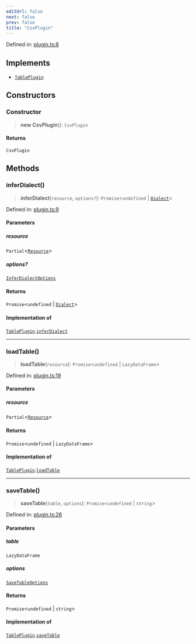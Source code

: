 ```yaml
---
editUrl: false
next: false
prev: false
title: "CsvPlugin"
---
```


Defined in: [plugin.ts:8](https://github.com/datisthq/dpkit/blob/7a3ebb9422265a09d2e84e0952d10e0101139f80/csv/plugin.ts#L8)

## Implements

- [`TablePlugin`](/reference/dpkit/tableplugin/)

## Constructors

### Constructor

> **new CsvPlugin**(): `CsvPlugin`

#### Returns

`CsvPlugin`

## Methods

### inferDialect()

> **inferDialect**(`resource`, `options?`): `Promise`\<`undefined` \| [`Dialect`](/reference/dpkit/dialect/)\>

Defined in: [plugin.ts:9](https://github.com/datisthq/dpkit/blob/7a3ebb9422265a09d2e84e0952d10e0101139f80/csv/plugin.ts#L9)

#### Parameters

##### resource

`Partial`\<[`Resource`](/reference/dpkit/resource/)\>

##### options?

[`InferDialectOptions`](/reference/dpkit/inferdialectoptions/)

#### Returns

`Promise`\<`undefined` \| [`Dialect`](/reference/dpkit/dialect/)\>

#### Implementation of

[`TablePlugin`](/reference/dpkit/tableplugin/).[`inferDialect`](/reference/dpkit/tableplugin/#inferdialect)

***

### loadTable()

> **loadTable**(`resource`): `Promise`\<`undefined` \| `LazyDataFrame`\>

Defined in: [plugin.ts:19](https://github.com/datisthq/dpkit/blob/7a3ebb9422265a09d2e84e0952d10e0101139f80/csv/plugin.ts#L19)

#### Parameters

##### resource

`Partial`\<[`Resource`](/reference/dpkit/resource/)\>

#### Returns

`Promise`\<`undefined` \| `LazyDataFrame`\>

#### Implementation of

[`TablePlugin`](/reference/dpkit/tableplugin/).[`loadTable`](/reference/dpkit/tableplugin/#loadtable)

***

### saveTable()

> **saveTable**(`table`, `options`): `Promise`\<`undefined` \| `string`\>

Defined in: [plugin.ts:26](https://github.com/datisthq/dpkit/blob/7a3ebb9422265a09d2e84e0952d10e0101139f80/csv/plugin.ts#L26)

#### Parameters

##### table

`LazyDataFrame`

##### options

[`SaveTableOptions`](/reference/dpkit/savetableoptions/)

#### Returns

`Promise`\<`undefined` \| `string`\>

#### Implementation of

[`TablePlugin`](/reference/dpkit/tableplugin/).[`saveTable`](/reference/dpkit/tableplugin/#savetable)

